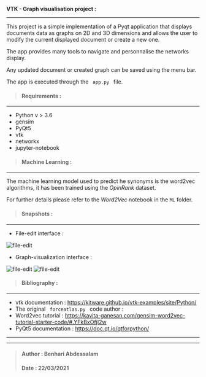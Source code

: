 **VTK - Graph visualisation project :**
___
This project is a simple implementation of a Pyqt application that displays documents data as graphs on 2D and 3D dimensions and allows the user to modify the current displayed document or create a new one.

The app provides many tools to navigate and personnalise the networks display.

Any updated document or created graph can be saved using the menu bar.

The app is executed through the <code> app.py </code> file.

> #### Requirements :
___
- Python v > 3.6 
- gensim
- PyQt5
- vtk
- networkx
- jupyter-notebook
> #### Machine Learning :
___

The machine learning model used to predict he synonyms is the word2vec algorithms, it has been trained using the _OpinRank_ dataset. 

For further details please refer to the _Word2Vec_ notebook in the <code>ML</code> folder.
> #### Snapshots : 
___
 - File-edit interface :
 
![file-edit](https://github.com/benhari1997/GraphVizApp/tree/master/examples/file-edit-interface.png)
 - Graph-visualization interface :
 

![file-edit](https://github.com/benhari1997/GraphVizApp/tree/master/examples/graph-display-interface.png)
![file-edit](https://github.com/benhari1997/GraphVizApp/tree/master/examples/graph-display-interface-2D.png)

> #### Bibliography : 
___

- vtk documentation : https://kitware.github.io/vtk-examples/site/Python/
- The original <code> forceatlas.py </code> code author :
- Word2vec tutorial : https://kavita-ganesan.com/gensim-word2vec-tutorial-starter-code/#.YFkBxOfjI2w
- PyQt5 documentation : https://doc.qt.io/qtforpython/
___
___
> #### Author : Benhari Abdessalam
> #### Date : 22/03/2021
